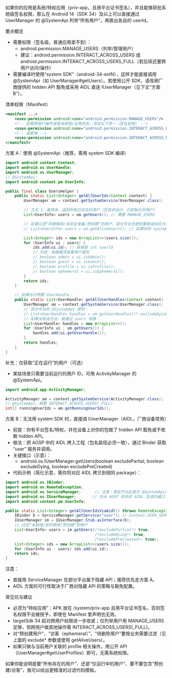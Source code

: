 如果你的应用是系统/特权应用（priv-app，且用平台证书签名），并且能够获批系统级签名权限，那么在 Android 14（SDK 34）及以上可以直接通过 UserManager 的 @SystemApi 列举“所有用户”，再取出各自的 userId。

要点概览
- 需要权限（签名级，普通应用拿不到）：
  - android.permission.MANAGE_USERS（列举/管理用户）
  - 建议：android.permission.INTERACT_ACROSS_USERS 或 android.permission.INTERACT_ACROSS_USERS_FULL（若后续还要跨用户访问/操作）
- 需要编译时使用“system SDK”（android-34-extN），这样才能直接调用 @SystemApi（如 UserManager#getUsers）。若使用公开 SDK，请改用厂商提供的 hidden API 豁免或采用 AIDL 直连 IUserManager（见下文“方案 B”）。

清单权限（Manifest）
```xml
<manifest ...>
    <uses-permission android:name="android.permission.MANAGE_USERS"/>
    <!-- 如需跨用户操作或查询进程/应用状态，添加以下其一（签名权限） -->
    <uses-permission android:name="android.permission.INTERACT_ACROSS_USERS"/>
    <!-- 或更强 -->
    <uses-permission android:name="android.permission.INTERACT_ACROSS_USERS_FULL"/>
</manifest>
```

方案 A：使用 @SystemApi（推荐，需用 system SDK 编译）
```java
import android.content.Context;
import android.os.UserHandle;
import android.os.UserManager;
// @SystemApi:
import android.content.pm.UserInfo;

public final class UsersHelper {
    public static List<Integer> getAllUserIds(Context context) {
        UserManager um = context.getSystemService(UserManager.class);

        // 方式 1：最简单，返回所有已存在的用户（包含非运行、已初始化的用户）
        List<UserInfo> users = um.getUsers(); // 需要 MANAGE_USERS

        // 如需过滤“将被移除/未完全准备/预创建”的用户，部分平台还提供重载或对应方法：
        // List<UserInfo> users = um.getAliveUsers(); // 如果你的 system SDK 暴露了该 @SystemApi

        List<Integer> ids = new ArrayList<>(users.size());
        for (UserInfo ui : users) {
            ids.add(ui.id); // 直接是 int userId
            // 可选：根据需求查看用户属性
            // boolean admin = ui.isAdmin();
            // boolean guest = ui.isGuest();
            // boolean profile = ui.isProfile();
            // boolean ephemeral = ui.isEphemeral();
        }
        return ids;
    }

    // 如果你只想要 UserHandle：
    public static List<UserHandle> getAllUserHandles(Context context) {
        UserManager um = context.getSystemService(UserManager.class);
        // 部分平台的 @SystemApi 提供：
        // List<UserHandle> handles = um.getUserHandles(/* excludeDying */ true);
        // 如果没有该方法，就通过 users 转换：
        List<UserHandle> handles = new ArrayList<>();
        for (UserInfo ui : um.getUsers()) {
            handles.add(ui.getUserHandle());
        }
        return handles;
    }
}
```

补充：仅获取“正在运行”的用户（可选）
- 某些场景只需要当前运行的用户 ID，可用 ActivityManager 的 @SystemApi。
```java
import android.app.ActivityManager;

ActivityManager am = context.getSystemService(ActivityManager.class);
// @SystemApi，需要 INTERACT_ACROSS_USERS(_FULL)
int[] runningUserIds = am.getRunningUserIds();
```

方案 B：无法用 system SDK 时，直接调 IUserManager（AIDL，厂商设备常用）
- 前提：你有平台签名/特权，并在设备上对你的包做了 hidden API 豁免或不依赖 hidden API。
- 做法：把 AOSP 中的 AIDL 拷入工程（包名路径必须一致），通过 Binder 获取 “user” 服务并调用。
- 关键接口（示意）：
  - android.os.IUserManager.getUsers(boolean excludePartial, boolean excludeDying, boolean excludePreCreated)
- 代码示例（简化示意，需你将对应 AIDL 拷贝到相同 package）：
```java
import android.os.IBinder;
import android.os.RemoteException;
import android.os.ServiceManager;      // 注意：某些平台此类为 @SystemApi/hidden，需要豁免或替代方案
import android.os.IUserManager;       // 你从 AOSP 同步的 AIDL 生成的接口
import android.content.pm.UserInfo;

public static List<Integer> getAllUserIdsViaAidl() throws RemoteException {
    IBinder b = ServiceManager.getService("user"); // Context.USER_SERVICE 的底层服务名
    IUserManager im = IUserManager.Stub.asInterface(b);
    // 过滤“未就绪/即将移除/预创建”的用户
    List<UserInfo> users = im.getUsers(/*excludePartial*/ true,
                                       /*excludeDying*/ true,
                                       /*excludePreCreated*/ true);
    List<Integer> ids = new ArrayList<>(users.size());
    for (UserInfo ui : users) ids.add(ui.id);
    return ids;
}
```
注意：
- 直接用 ServiceManager 在部分平台属于隐藏 API；推荐优先走方案 A。
- AIDL 方案的可行性取决于厂商对隐藏 API 的策略与豁免配置。

常见坑与建议
- 必须为“特权应用”：APK 放在 /system/priv-app 且用平台证书签名，否则签名权限不会被授予，即使在 Manifest 里声明也无效。
- targetSdk 34 起对跨用户权限进一步收紧；仅列举用户用 MANAGE_USERS 足够，但跨用户做其他操作需 INTERACT_ACROSS_USERS(_FULL)。
- 对“预创建用户”、“访客（ephemeral）”、“待删除用户”要按业务需要过滤（见上面的 exclude* 参数或使用 getAliveUsers）。
- 如果只做与当前用户关联的 profile 相关操作，用公开 API（UserManager#getUserProfiles）即可，无需系统权限。

如果你能说明是要“所有存在的用户”、还是“仅运行中的用户”、要不要包含“预创建/访客”，我可以给出更精准的过滤代码模板。